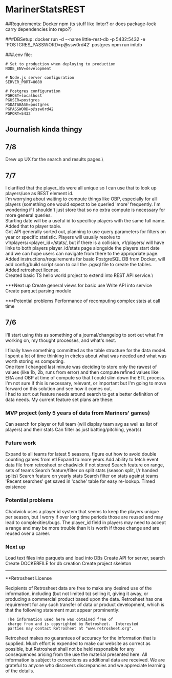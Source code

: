 # MarinerStatsREST

##Requirements:
Docker
npm
(ts stuff like linter? or does package-lock carry dependencies into repo?)

###DBSetup:
docker run -d --name little-rest-db -p 5432:5432 -e 'POSTGRES_PASSWORD=p@ssw0rd42' postgres
npm run initdb

###.env file:

    # Set to production when deploying to production
    NODE_ENV=development
    
    # Node.js server configuration
    SERVER_PORT=8080
    
    # Postgres configuration
    PGHOST=localhost
    PGUSER=postgres
    PGDATABASE=postgres
    PGPASSWORD=p@ssw0rd42
    PGPORT=5432

## Journalish kinda thingy

## 7/8
Drew up UX for the search and results pages.\

## 7/7
I clarified that the player_ids were all unique so I can use that to look up players/use as REST element id.\
I'm worrying about waiting to compute things like OBP, especially for all players (something one would expect to be queried 'more' frequently.  I'm wondering if I shouldn't just store that so no extra compute is necessary for more general queries.\
Starting date will be a useful id to specificy players with the same full name.  Added that to player table.\
Got API generally sorted out, planning to use query parameters for filters on year or specific statistic.  Players will usually resolve to v1/players/<player_id>/stats/, but if there is a collision, v1/players/ will have links to both players player_id/stats page alongside the players start date and we can hope users can navigate from there to the appropriate page.\
Added instructions/requirements for basic PostgreSQL DB from Docker, will add config/build script soon to call the .pgsql file to create the tables.\
Added retrosheet license.\
Created basic TS hello world project to extend into REST API service.\

***Next up
Create general views for basic use
Write API into service
Create parquet parsing module

***Potential problems
Performance of recomputing complex stats at call time


## 7/6 
I'll start using this as something of a journal/changelog to sort out what I'm working on, my thought processes, and what's next.  

I finally have something committed as the table structure for the data model.  I spent a lot of time thinking in circles about what was needed and what was worth storing vs computing. \
One item I changed last minute was deciding to store only the rawest of values (like 1b, 2b, runs from error) and then compute refined values like ERA and OBP at time of compute so that I could slim down the ETL process.  I'm not sure if this is necessary, relevant, or important but I'm going to move forward on this solution and see how it comes out. \
I had to sort out feature needs around search to get a better definition of data needs.  My current feature set plans are these:

### MVP project (only 5 years of data from Mariners' games)
Can search for player or full team (will display team avg as well as list of players) and their stats
Can filter as just batting/pitching, year(s)

### Future work
Expand to all teams for latest 5 seasons, figure out how to avoid double counting games from etl
Expand to more years
Add ability to fetch event data file from retrosheet or chadwick if not stored
Search feature on range, sets of teams
Search feature/filter on split stats (season split, l/r handed splits)
Search feature on yearly stats
Search filter on stats against teams
'Recent searches' get saved in 'cache' table for easy re-lookup.  Timed existence

### Potential problems
Chadwick uses a player id system that seems to keep the players unique per season, but I worry if over long time periods those are reused and may lead to complexities/bugs.  The player_id field in players may need to accept a range and may be more trouble than it is worth if those change and are reused over a career.

### Next up
Load text files into parquets and load into DBs
Create API for server, search
Create DOCKERFILE for db creation
Create project skeleton



***********
**Retrosheet License

Recipients of Retrosheet data are free to make any desired use of
the information, including (but not limited to) selling it,
giving it away, or producing a commercial product based upon the
data.  Retrosheet has one requirement for any such transfer of
data or product development, which is that the following
statement must appear prominently:

     The information used here was obtained free of
     charge from and is copyrighted by Retrosheet.  Interested
     parties may contact Retrosheet at "www.retrosheet.org".

Retrosheet makes no guarantees of accuracy for the information 
that is supplied. Much effort is expended to make our website 
as correct as possible, but Retrosheet shall not be held 
responsible for any consequences arising from the use the 
material presented here. All information is subject to corrections 
as additional data are received. We are grateful to anyone who
discovers discrepancies and we appreciate learning of the details. 
